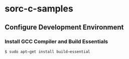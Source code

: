 # sorc-c-samples

## Configure Development Environment

### Install GCC Compiler and Build Essentials

`$ sudo apt−get install build−essential`
